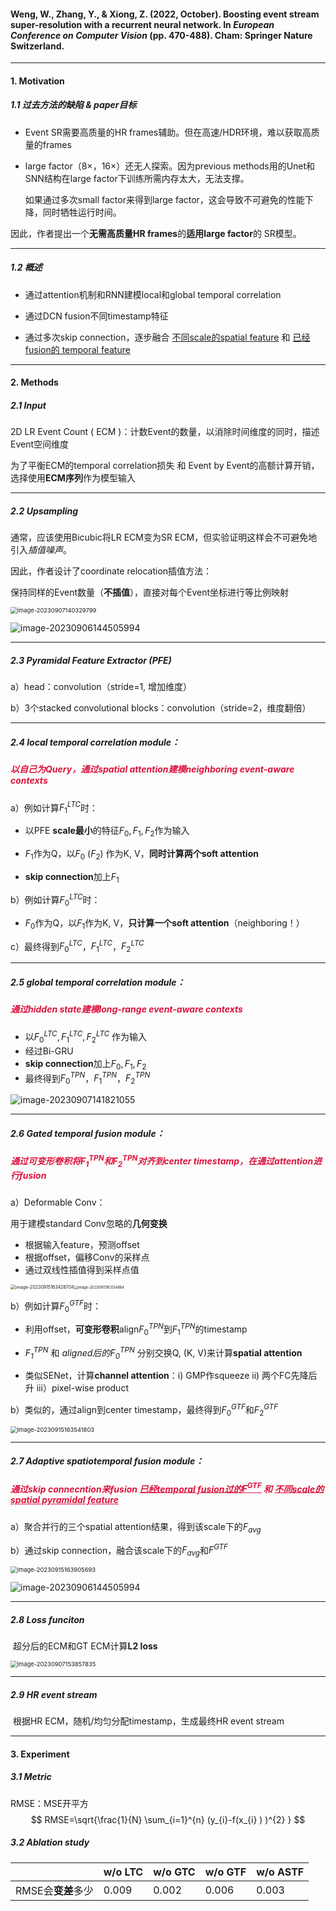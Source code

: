 #### Weng, W., Zhang, Y., & Xiong, Z. (2022, October). Boosting event stream super-resolution with a recurrent neural network. In *European Conference on Computer Vision* (pp. 470-488). Cham: Springer Nature Switzerland.



------

#### 1. Motivation

##### 1.1 过去方法的缺陷 & paper目标

 - Event SR需要高质量的HR frames辅助。但在高速/HDR环境，难以获取高质量的frames

 - large factor（8×，16×）还无人探索。因为previous methods用的Unet和SNN结构在large factor下训练所需内存太大，无法支撑。

   如果通过多次small factor来得到large factor，这会导致不可避免的性能下降，同时牺牲运行时间。

因此，作者提出一个**无需高质量HR frames**的**适用large factor**的 SR模型。



------

##### 1.2 概述

- 通过attention机制和RNN建模local和global temporal correlation

- 通过DCN fusion不同timestamp特征
- 通过多次skip connection，逐步融合 <u>不同scale的spatial feature</u> 和 <u>已经fusion的 temporal feature</u>



------

#### 2. Methods

##### 2.1 Input

2D LR Event Count ( ECM )：计数Event的数量，以消除时间维度的同时，描述Event空间维度

为了平衡ECM的temporal correlation损失 和 Event by Event的高额计算开销，选择使用**ECM序列**作为模型输入



------

##### 2.2 Upsampling

通常，应该使用Bicubic将LR ECM变为SR ECM，但实验证明这样会不可避免地引入*插值噪声*。

因此，作者设计了coordinate relocation插值方法：

​		保持同样的Event数量（**不插值**），直接对每个Event坐标进行等比例映射

<img src="RecEvSR.assets/image-20230907140329799.png" alt="image-20230907140329799" style="zoom:67%;" />



![image-20230906144505994](RecEvSR.assets/image-20230906144505994.png)



------

##### 2.3 Pyramidal Feature Extractor (PFE)

a）head：convolution（stride=1, 增加维度）

b）3个stacked convolutional blocks：convolution（stride=2，维度翻倍）



------

##### 2.4 local temporal correlation module：

##### <font color=Crimson>以自己为Query，通过spatial attention建模neighboring event-aware contexts</font>

a）例如计算$F_{1}^{LTC}$时：

 - 以PFE **scale最小**的特征$F_{0}, F_{1}, F_{2}$作为输入

 - $F_{1}$作为Q，以$F_{0}$ ($F_{2}$) 作为K, V，**同时计算两个soft attention**

 - **skip connection**加上$F_{1}$

   

b）例如计算$F_{0}^{LTC}$时：

- $F_{0}$作为Q，以$F_{1}$作为K, V，**只计算一个soft attention**（neighboring！）

  

c）最终得到$F_{0}^{LTC}$，$F_{1}^{LTC}$，$F_{2}^{LTC}$



------

##### 2.5 global temporal correlation module：

##### <font color=Crimson>通过hidden state建模long-range event-aware contexts</font>

- 以$F_{0}^{LTC}, F_{1}^{LTC}, F_{2}^{LTC}$ 作为输入
- 经过Bi-GRU
- **skip connection**加上$F_{0}, F_{1}, F_{2}$
- 最终得到$F_{0}^{TPN}$，$F_{1}^{TPN}$，$F_{2}^{TPN}$

![image-20230907141821055](RecEvSR.assets/image-20230907141821055.png)



------

##### 2.6 Gated temporal fusion module：

##### <font color=Crimson>通过可变形卷积将$F_{1}^{TPN}$和$F_{2}^{TPN}$对齐到center timestamp，在通过attention进行fusion</font>

a）Deformable Conv：

用于建模standard Conv忽略的**几何变换**

- 根据输入feature，预测offset
- 根据offset，偏移Conv的采样点
- 通过双线性插值得到采样点值

<img src="RecEvSR.assets/image-20230915163428704.png" alt="image-20230915163428704" style="zoom:50%;" /><img src="RecEvSR.assets/image-20230915163134884.png" alt="image-20230915163134884" style="zoom: 40%;" />



b）例如计算$F_{0}^{GTF}$时：

- 利用offset，**可变形卷积**align$F_{0}^{TPN}$到$F_{1}^{TPN}$的timestamp

 - *$F_{1}^{TPN}$* 和 *aligned后的$F_{0}^{TPN}$* 分别交换Q, (K, V)来计算**spatial attention**

 - 类似SENet，计算**channel attention**：i) GMP作squeeze    ii) 两个FC先降后升   iii）pixel-wise product



b）类似的，通过align到center timestamp，最终得到$F_{0}^{GTF}$和$F_{2}^{GTF}$

<img src="RecEvSR.assets/image-20230915163541803.png" alt="image-20230915163541803" style="zoom: 67%;" />



------

##### 2.7 Adaptive spatiotemporal fusion module：

##### <font color=Crimson>通过skip connecntion来fusion <u>已经temporal fusion过的$F^{GTF}$</u> 和 <u>不同scale的spatial pyramidal feature</u></font>

a）聚合并行的三个spatial attention结果，得到该scale下的$F_{avg}$

b）通过skip connection，融合该scale下的$F_{avg}$和$F^{GTF}$

<img src="RecEvSR.assets/image-20230915163905693.png" alt="image-20230915163905693" style="zoom: 67%;" />

![image-20230906144505994](RecEvSR.assets/image-20230906144505994.png)



------

##### 2.8 Loss funciton

​	超分后的ECM和GT ECM计算**L2 loss**

<img src="RecEvSR.assets/image-20230907153857835.png" alt="image-20230907153857835" style="zoom: 67%;" />



------

##### 2.9 HR event stream

​	根据HR ECM，随机/均匀分配timestamp，生成最终HR event stream



------

#### 3. Experiment

##### 3.1 Metric

RMSE：MSE开平方
$$
RMSE=\sqrt{\frac{1}{N} \sum_{i=1}^{n} (y_{i}-f(x_{i} ) )^{2} } 
$$


##### 3.2 Ablation study

|                    | w/o LTC | w/o GTC | w/o GTF | w/o ASTF |
| ------------------ | ------- | ------- | ------- | -------- |
| RMSE会**变差**多少 | 0.009   | 0.002   | 0.006   | 0.003    |



